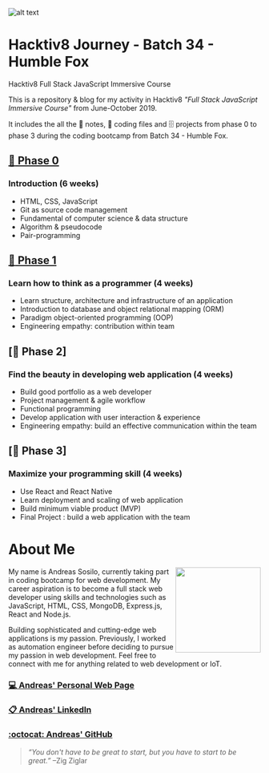 ![alt text](https://github.com/andreassosilo/andreassosilo.github.io/blob/master/Assets/hacktiv8icon.png "Hacktiv8 Logo")
#  Hacktiv8 Journey - Batch 34 - Humble Fox 

Hacktiv8 Full Stack JavaScript Immersive Course 

This is a repository & blog for my activity in Hacktiv8 *"Full Stack JavaScript Immersive Course"* from June-October 2019.

It includes the all the :closed_book: notes, :floppy_disk: coding files and :file_cabinet: projects from phase 0 to phase 3 during the coding bootcamp from Batch 34 - Humble Fox.


## [:open_file_folder: Phase 0 ](https://github.com/andreassosilo/hacktiv8/blob/master/phase0/README.md)
### Introduction (6 weeks)
* HTML, CSS, JavaScript
* Git as source code management
* Fundamental of computer science & data structure
* Algorithm & pseudocode
* Pair-programming
## [:open_file_folder: Phase 1](https://github.com/andreassosilo/hacktiv8/blob/master/phase1/README.md)
### Learn how to think as a programmer (4 weeks)
* Learn structure, architecture and infrastructure of an application
* Introduction to database and object relational mapping (ORM)
* Paradigm object-oriented programming (OOP)
* Engineering empathy: contribution within team
## [:open_file_folder: Phase 2]
### Find the beauty in developing web application (4 weeks)
* Build good portfolio as a web developer
* Project management & agile workflow
* Functional programming
* Develop application with user interaction & experience
* Engineering empathy: build an effective communication within the team
## [:open_file_folder: Phase 3]
### Maximize your programming skill (4 weeks)
* Use React and React Native
* Learn deployment and scaling of web application
* Build minimum viable product (MVP)
* Final Project : build a web application with the team

# About Me
<img align="right" width="170" height="170" src="https://github.com/andreassosilo/andreassosilo.github.io/blob/master/Assets/programmer_black.png">

My name is Andreas Sosilo, currently taking part in coding bootcamp for web development. My career aspiration is to become a full stack web developer using skills and technologies such as JavaScript, HTML, CSS, MongoDB, Express.js, React and Node.js.

Building sophisticated and cutting-edge web applications is my passion. Previously, I worked as automation engineer before deciding to pursue my passion in web development. Feel free to connect with me for anything related to web development or IoT.

### [:computer: Andreas' Personal Web Page](http://andreassosilo.github.io)
### [:clipboard: Andreas' LinkedIn](https://www.linkedin.com/in/andreassosilo/)
### [:octocat: Andreas' GitHub](https://github.com/andreassosilo)

>*“You don't have to be great to start, but you have to start to be great.”* –Zig Ziglar

